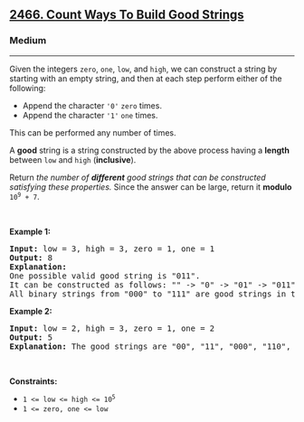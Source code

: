<h2><a href="https://leetcode.com/problems/count-ways-to-build-good-strings/">2466. Count Ways To Build Good Strings</a></h2><h3>Medium</h3><hr><div style="user-select: auto;"><p style="user-select: auto;">Given the integers <code style="user-select: auto;">zero</code>, <code style="user-select: auto;">one</code>, <code style="user-select: auto;">low</code>, and <code style="user-select: auto;">high</code>, we can construct a string by starting with an empty string, and then at each step perform either of the following:</p>

<ul style="user-select: auto;">
	<li style="user-select: auto;">Append the character <code style="user-select: auto;">'0'</code> <code style="user-select: auto;">zero</code> times.</li>
	<li style="user-select: auto;">Append the character <code style="user-select: auto;">'1'</code> <code style="user-select: auto;">one</code> times.</li>
</ul>

<p style="user-select: auto;">This can be performed any number of times.</p>

<p style="user-select: auto;">A <strong style="user-select: auto;">good</strong> string is a string constructed by the above process having a <strong style="user-select: auto;">length</strong> between <code style="user-select: auto;">low</code> and <code style="user-select: auto;">high</code> (<strong style="user-select: auto;">inclusive</strong>).</p>

<p style="user-select: auto;">Return <em style="user-select: auto;">the number of <strong style="user-select: auto;">different</strong> good strings that can be constructed satisfying these properties.</em> Since the answer can be large, return it <strong style="user-select: auto;">modulo</strong> <code style="user-select: auto;">10<sup style="user-select: auto;">9</sup> + 7</code>.</p>

<p style="user-select: auto;">&nbsp;</p>
<p style="user-select: auto;"><strong class="example" style="user-select: auto;">Example 1:</strong></p>

<pre style="user-select: auto;"><strong style="user-select: auto;">Input:</strong> low = 3, high = 3, zero = 1, one = 1
<strong style="user-select: auto;">Output:</strong> 8
<strong style="user-select: auto;">Explanation:</strong> 
One possible valid good string is "011". 
It can be constructed as follows: "" -&gt; "0" -&gt; "01" -&gt; "011". 
All binary strings from "000" to "111" are good strings in this example.
</pre>

<p style="user-select: auto;"><strong class="example" style="user-select: auto;">Example 2:</strong></p>

<pre style="user-select: auto;"><strong style="user-select: auto;">Input:</strong> low = 2, high = 3, zero = 1, one = 2
<strong style="user-select: auto;">Output:</strong> 5
<strong style="user-select: auto;">Explanation:</strong> The good strings are "00", "11", "000", "110", and "011".
</pre>

<p style="user-select: auto;">&nbsp;</p>
<p style="user-select: auto;"><strong style="user-select: auto;">Constraints:</strong></p>

<ul style="user-select: auto;">
	<li style="user-select: auto;"><code style="user-select: auto;">1 &lt;= low&nbsp;&lt;= high&nbsp;&lt;= 10<sup style="user-select: auto;">5</sup></code></li>
	<li style="user-select: auto;"><code style="user-select: auto;">1 &lt;= zero, one &lt;= low</code></li>
</ul>
</div>